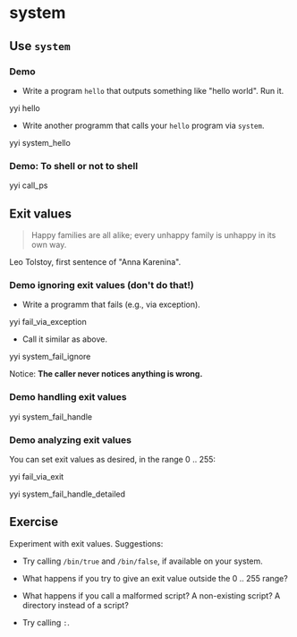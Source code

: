 # system

## Use `system`

### Demo

* Write a program `hello` that outputs
  something like "hello world".  Run it.

yyi hello

* Write another programm that calls your `hello` program via
  `system`.

yyi system_hello

### Demo: To shell or not to shell

yyi call_ps

## Exit values

> Happy families are all alike; every unhappy family is unhappy in its own way.

Leo Tolstoy, first sentence of "Anna Karenina".

### Demo ignoring exit values (don't do that!)

* Write a programm that fails (e.g., via exception).

yyi fail_via_exception

* Call it similar as above.

yyi system_fail_ignore

Notice: **The caller never notices anything is wrong.**

### Demo handling exit values

yyi system_fail_handle

### Demo analyzing exit values

You can set exit values as desired, in the range 0 .. 255:

yyi fail_via_exit

yyi system_fail_handle_detailed

## Exercise

Experiment with exit values.  Suggestions:

* Try calling `/bin/true` and `/bin/false`, if available on your system.

* What happens if you try to give an exit value outside the 0
  .. 255 range?

* What happens if you call a malformed script?  A non-existing
  script?  A directory instead of a script?

* Try calling `:`.
